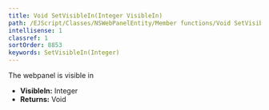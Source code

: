 ```yaml
---
title: Void SetVisibleIn(Integer VisibleIn)
path: /EJScript/Classes/NSWebPanelEntity/Member functions/Void SetVisibleIn(Integer p_0)
intellisense: 1
classref: 1
sortOrder: 8853
keywords: SetVisibleIn(Integer)
---
```



The webpanel is visible in



* **VisibleIn:** Integer
* **Returns:** Void



